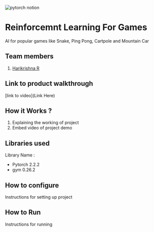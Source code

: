 
![pytorch notion](https://github.com/TH-Activities/saturday-hack-night-template/assets/117498997/b3a31a3d-5852-48ab-86ab-1fe5dd336551)




# Reinforcemnt Learning For Games
AI for popular games like Snake, Ping Pong, Cartpole and Mountain Car
## Team members
1. [Harikrishna R](https://github.com/harikris001)
## Link to product walkthrough
[link to video](Link Here)
## How it Works ?
1. Explaining the working of project
2. Embed video of project demo
## Libraries used
Library Name :
- Pytorch 2.2.2
- gym 0.26.2

## How to configure
Instructions for setting up project
## How to Run
Instructions for running
